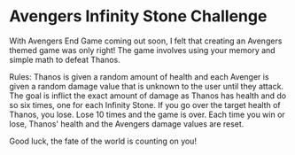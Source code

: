 <h1> Avengers Infinity Stone Challenge </h1>

With Avengers End Game coming out soon, I felt that creating an Avengers themed game was only right!
The game involves using your memory and simple math to defeat Thanos.

Rules:
Thanos is given a random amount of health and each Avenger is given a random damage value that is unknown to the user until they attack.
The goal is inflict the exact amount of damage as Thanos has health and do so six times, one for each Infinity Stone.
If you go over the target health of Thanos, you lose. Lose 10 times and the game is over.
Each time you win or lose, Thanos' health and the Avengers damage values are reset.

Good luck, the fate of the world is counting on you!
